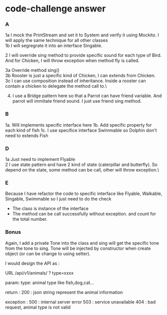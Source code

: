# code-challenge answer

### A

1a I mock the PrintStream and set it to System and verify it using Mockito. I will apply the same technique for all other classes\
1b I will segregrate it into an interface Singable.

2 I will override sing method to provide specific sound for each type of Bird. And for Chicken, I will throw exception when method fly is called. 

3a Override method sing()\
3b Rooster is just a specific kind of Chicken, I can extends from Chicken.\
3c I can use composition instead of inheritance. Inside a rooster can contain a chicken to delegate the method call to.\

4. I use a Bridge pattern here so that a Parrot can have friend variable. And parrot will immitate friend sound. 
I just use friend sing method. 

### B 
1a. Will implements specific interface here 
1b. Add specific property for each kind of fish
1c. I use specifice interface Swimmable so Dolphin don't need to extends Fish

### D
1a Just need to implement Flyable\
2 I use state pattern and have 2 kind of state (caterpillar and butterfly). So depend on the state, some method can be call, other will throw exception.\

### E

Because I have refactor the code to specific interface like Flyable, Walkable, Singable, Swimmable so I just need to do the check
- The class is instance of the interface
- The method can be call successfully without exception.
and count for the total number. 

### Bonus

Again, I add a private Tone into the class and sing will get the specific tone from the tone to sing.
Tone will be injected by constructor when create object (or can be change to using setter).

I would design the API as : 

URL 
/api/v1/animals/ ? type=xxxx

param:
type: animal type like fish,dog,cat...

return : 
200 : json string represent the animal information 

exception :
500 : internal server error
503 : service unavailable
404 : bad request, animal type is not valid





 
